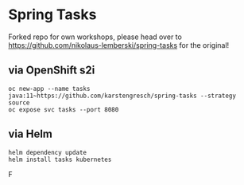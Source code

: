 # Spring Tasks
Forked repo for own workshops, please head over to https://github.com/nikolaus-lemberski/spring-tasks for the original!
## via OpenShift s2i

```
oc new-app --name tasks java:11~https://github.com/karstengresch/spring-tasks --strategy source
oc expose svc tasks --port 8080
```

## via Helm

```
helm dependency update  
helm install tasks kubernetes
```
F